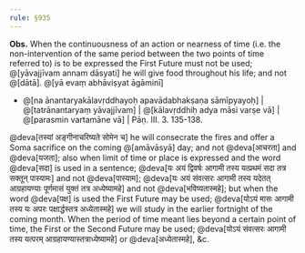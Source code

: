 ```yaml
---
rule: §935
---
```


**Obs.** When the continuousness of an action or nearness of time (i.e. the non-intervention of the same period between the two points of time referred to) is to be expressed the First Future must not be used; @[yāvajjīvam annam dāsyati] he will give food throughout his life; and not @[dātā]. @[yā evaṃ abhāviṣyat āgāminī]

- @[na ānantaryakālavṛddhayoḥ apavādabhakṣaṇa sāmīpyayoḥ] | @[tatrānantaryaṃ yāvajjīvam] | @[kālavṛddhiḥ adya māsi varṣe vā] | @[parasmin vartamāne vā] | Pāṇ. III. 3. 135-138.

@deva[तस्यां अङ्गीनाचरिष्यते सोमेन च] he will consecrate the fires and offer a Soma sacrifice on the coming @[amāvāsyā] day; and not @deva[आचरता] and @deva[यजता]; also when limit of time or place is expressed and the word @deva[सदा] is used in a sentence; @deva[यः अयं द्विवर्षः आगामी तस्य यत्प्रथमं सदा तत्र सक्तून् पास्यामः] and not @deva[पास्याम]; @deva[यः अयं संवत्सरः आगामी तस्य यदेतत् आग्रहायण्याः पूर्णमासं युक्तं तत्र अध्येष्यामहे] and not @deva[भविष्यतास्महे]; but when the word @deva[पक्ष] is used the First Future may be used; @deva[योऽयं मासः आगामी तस्य यः अपरः पक्षार्द्धस्तत्र अध्येतास्महे] we will study in the earlier fortnight of the coming month. When the period of time meant lies beyond a certain point of time, the First or the Second Future may be used; @deva[योऽयं संवत्सरः आगामी तस्य यत्परम् आग्रहायण्यास्तत्राध्येष्यामहे] or @deva[अध्येतास्महे], &c.